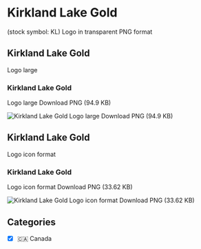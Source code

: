 # Kirkland Lake Gold
 (stock symbol: KL) Logo in transparent PNG format

## Kirkland Lake Gold
 Logo large

### Kirkland Lake Gold
 Logo large Download PNG (94.9 KB)

![Kirkland Lake Gold
 Logo large Download PNG (94.9 KB)](/img/orig/KL_BIG-fb118888.png)

## Kirkland Lake Gold
 Logo icon format

### Kirkland Lake Gold
 Logo icon format Download PNG (33.62 KB)

![Kirkland Lake Gold
 Logo icon format Download PNG (33.62 KB)](/img/orig/KL-5118bf9b.png)



## Categories
- [x] 🇨🇦 Canada

